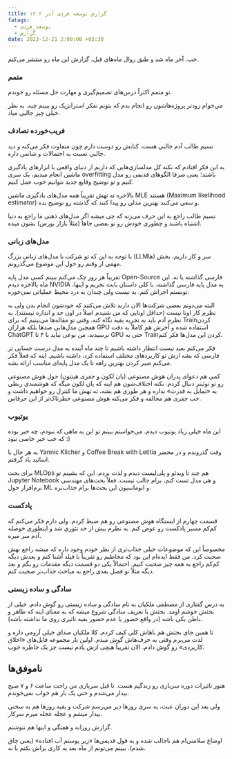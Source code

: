 ```yaml
---
title: گزارش توسعه فردی آذر ۱۴۰۲
fatags:
  - توسعه_فردی
  - گزارش
date: 2023-12-21 2:00:00 +03:30
---
```

خب. آخر ماه شد و طبق روال ماه‌های قبل، گزارش این ماه رو منتشر می‌کنم. 
### متمم
تو متمم اکثراً درس‌های تصمیم‌گیری و مهارت حل مسئله رو خوندم. 

می‌خوام زودتر پروژه‌هاشون رو انجام بدم که بتونم تفکر استراتژیک رو ببینم چیه. به نظر خیلی چیز جالبی میاد. 

### فریب‌خورده تصادف
نسیم طالب آدم جالبی هست. کتابش رو دوست دارم چون متفاوت فکر می‌کنه و دید جالبی نسبت به احتمالات و شانس داره. 

به این فکر افتادم که نکنه کل مدلسازی‌هایی که داریم از دنیای واقعی با ابزارهای یادگیری ماشین انجام میدیم، یک سری overfitting باشند؛ یعنی صرفا الگوهای قدیمی رو مدل کنیم و تو توضیح وقایع جدید نتوانیم خوب عمل کنیم. 

بالاخره ته تهش تقریباً همه مدل‌های یادگیری ماشین MLE هستند (Maximum likelihood estimator) و سعی می‌کنند بهترین مدلی رو پیدا کنند که گذشته رو توضیح بده. 

نسیم طالب راجع به این حرف می‌زنه که چی میشه اگر مدل‌های ذهنی ما راجع به دنیا اشتباه باشند و چطوری خودش رو تو بعضی جاها (مثلاً بازار بورس) نشون میده.
### مدل‌های زبانی 
با توجه به این که تو شرکت با مدل‌های زبانی بزرگ (LLMها) سر و کار داریم، بخش مهمی از وقتم رو حول این موضوع می‌گذرونم. 

تقریباً هر روز چک می‌کنم ببینم کسی مدل پایه Open-Source فارسی گذاشته یا نه. این ماه بالاخره دیدم NVIDIA یه مدل پایه فارسی گذاشته. با کلی داستان بابت تحریم و اینها، تونستم اجراش کنم. بد نیست ولی چندان به درد محیط عملیاتی نمی‌خوره. 

البته می‌دونم بعضی شرکت‌ها الان دارند تلاش می‌کنند که خودشون انجام بدن ولی به نظرم کار اونا نیست (حداقل اونایی که من شنیدم اصلاً در اون حد و اندازه نیستند). به نظرم آدم باید به تجربه بقیه نگاه کنه. وقتی تو مقاله‌ها می‌بینیم که برای Trainکردن همچین مدل‌هایی صدها بلکه هزاران GPU استفاده شده و آخرش هم کاملاً به دقت ChatGPT نرسیدند، من نوعی نباید با ۴ تا GPU حتی به Trainکردن این مدل‌ها فکر کنم. 

فکر می‌کنم بعید نیست انتظار داشته باشیم تا چند ماه آینده یه مدل درست حسابی تر فارسی که بشه ازش تو کاربردهای مختلف استفاده کرد، داشته باشیم. اینه که فعلاً فکر می‌کنم صبر کردن بهترین راهه تا یک مدل پایه‌ای مناسب ارائه بشه. 

کمی هم دعوای پدران هوش مصنوعی (یان لکون و جفری هینتون) حول هوش مصنوعی رو تو توئیتر دنبال کردم. نکته اختلاف‌شون هم اینه که یان لکون میگه که هوشمندی ربطی به «تمایل به قدرت» نداره و هر طوری هم بشه، ته تهش ما کنترل رو خواهیم داشت و خب جفری هم مخالفه و فکر می‌کنه هوش مصنوعی خطرناک‌تر از این حرفاس. 
### یوتیوب
این ماه خیلی زیاد یوتیوب دیدم. می‌خواستم ببینم تو این یه ماهی که نبودم، چه خبر بوده که خب خبر خاصی نبود :) 

به هر حال با Yannic Klicher و Coffee Break with Letitia وقت گذروندم و در محضر اساتید یاد گرفتم. 

برای بحث MLOps هم چند تا ویدئو و پلی‌لیست دیدم و لذت بردم. این که بشینم تو Jupyter Notebook و هی مدل تست کنم، برام جالب نیست. فعلاً بحث‌های مهندسی نرم‌افزار حول ML و اتوماسیون این بحث‌ها برام جذاب‌تره. 

### پادکست 
قسمت چهارم از ایستگاه هوش مصنوعی رو هم ضبط کردم. ولی دارم فکر می‌کنم که کم‌کم مسیر پادکست رو عوض کنم. به نظرم بیش از حد تئوری شد و اینطوری حوصله آدم سر میره. 

مخصوصاً این که موضوعات خیلی جذاب‌تری از نظر خودم وجود داره که میشه راجع بهش صحبت کرد. من فقط ایده‌ام این بود که مخاطبم رو تقریباً با فیلد آشنا کنم و بعدش دیگه کم‌کم راجع به همه چیز صحبت کنیم. احتمالاً یکی دو قسمت دیگه مقدمات رو بگم و بعد دیگه مثلاً تو فصل بعدی راجع به مباحث جذاب‌تر صحبت کنم. 

### سادگی و ساده زیستی
یه درس گفتاری از مصطفی ملکیان به نام سادگی و ساده زیستی رو گوش دادم. خیلی از بحثش خوشم اومد. بحثش با تعریف سادگی شروع میشه که به معنای اینه که ظاهر و باطن یکی باشه (در واقع حضور یا عدم حضور بقیه تاثیری روی ما نداشته باشه). 

تا همین جای بحثش هم باهاش کلی کیف کردم. کلا ملکیان صدای خیلی آرومی داره و لذت می‌برم وقتی به حرف‌هاش گوش میدم. اولین بار مجموعه فایل‌های «اخلاق کاربردی» رو گوش دادم. الان تقریباً هیچی ازش یادم نیست جز یک خاطره خوب. 
## ناموفق‌ها
هنوز تاثیرات دوره سربازی رو زندگیم هست. تا قبل سربازی من راحت ساعت ۶ و ۷ صبح بیدار می‌شدم و حتی یک بار هم خواب نمی‌خوندم. 

ولی بعد این دوران عبث، یه سری روزها دیر می‌رسم شرکت و بقیه روزها هم به سختی بیدار میشم و عجله عجله میرم سرکار. 

گزارش روزانه و هفتگی و اینها هم ننوشتم. 

اوضاع سلامتی‌ام هم ناجالب شده و به قول قدیمی‌ها «زیر پوستم آب افتاده» (یعنی چاق‌ شدم). ببینم می‌تونم از ماه بعد یه کاری براش بکنم یا نه. 


